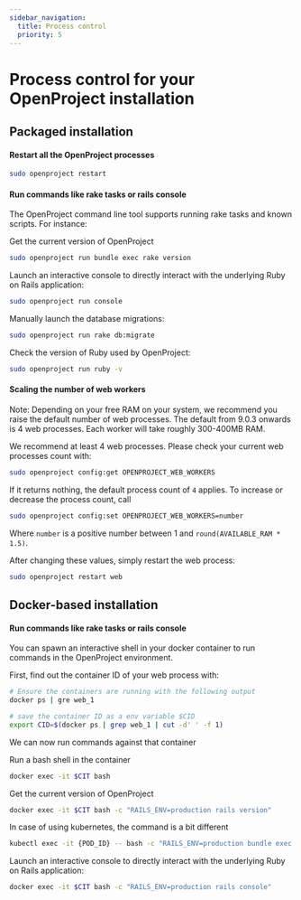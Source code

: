 ```yaml
---
sidebar_navigation:
  title: Process control
  priority: 5
---
```


# Process control for your OpenProject installation





## Packaged installation 

#### Restart all the OpenProject processes

```bash
sudo openproject restart
```



#### Run commands like rake tasks or rails console

The OpenProject command line tool supports running rake tasks and known scripts. For instance:

Get the current version of OpenProject

```bash
sudo openproject run bundle exec rake version
```

Launch an interactive console to directly interact with the underlying Ruby on Rails application:

```bash
sudo openproject run console
```

Manually launch the database migrations:

```bash
sudo openproject run rake db:migrate
```

Check the version of Ruby used by OpenProject:

```bash
sudo openproject run ruby -v
```



#### Scaling the number of web workers

Note: Depending on your free RAM on your system, we recommend you raise the default number of web processes. The default from 9.0.3 onwards is 4 web processes. Each worker will take roughly 300-400MB RAM.

We recommend at least 4 web processes. Please check your current web processes count with:

```bash
sudo openproject config:get OPENPROJECT_WEB_WORKERS
```

If it returns nothing, the default process count of `4` applies. To increase or decrease the process count, call

```bash
sudo openproject config:set OPENPROJECT_WEB_WORKERS=number
```

Where `number` is a positive number between 1 and `round(AVAILABLE_RAM * 1.5)`.

After changing these values, simply restart the web process:

```bash
sudo openproject restart web
```



## Docker-based installation

#### Run commands like rake tasks or rails console

You can spawn an interactive shell in your docker container to run commands in the OpenProject environment.



First, find out the container ID of your web process with: 

```bash
# Ensure the containers are running with the following output
docker ps | gre web_1

# save the container ID as a env variable $CID
export CID=$(docker ps | grep web_1 | cut -d' ' -f 1)
```



We can now run commands against that container

Run a bash shell in the container

```bash
docker exec -it $CIT bash
```

Get the current version of OpenProject

```bash
docker exec -it $CIT bash -c "RAILS_ENV=production rails version"
```

In case of using kubernetes, the command is a bit different

```bash
kubectl exec -it {POD_ID} -- bash -c "RAILS_ENV=production bundle exec rails console"
```



Launch an interactive console to directly interact with the underlying Ruby on Rails application:

```bash
docker exec -it $CIT bash -c "RAILS_ENV=production rails console"
```

